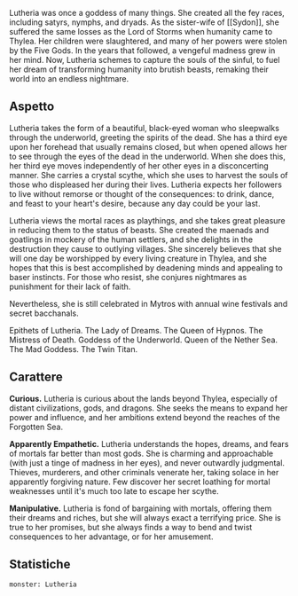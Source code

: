 Lutheria was once a goddess of many things. She created all the fey races, including satyrs, nymphs, and dryads. As the sister-wife of [[Sydon]], she suffered the same losses as the Lord of Storms when humanity came to Thylea. Her children were slaughtered, and many of her powers were stolen by the Five Gods. In the years that followed, a vengeful madness grew in her mind. Now, Lutheria schemes to capture the souls of the sinful, to fuel her dream of transforming humanity into brutish beasts, remaking their world into an endless nightmare.


## Aspetto
Lutheria takes the form of a beautiful, black-eyed woman who sleepwalks through the underworld, greeting the spirits of the dead. She has a third eye upon her forehead that usually remains closed, but when opened allows her to see through the eyes of the dead in the underworld. When she does this, her third eye moves independently of her other eyes in a disconcerting manner. She carries a crystal scythe, which she uses to harvest the souls of those who displeased her during their lives. Lutheria expects her followers to live without remorse or thought of the consequences: to drink, dance, and feast to your heart's desire, because any day could be your last.

Lutheria views the mortal races as playthings, and she takes great pleasure in reducing them to the status of beasts. She created the maenads and goatlings in mockery of the human settlers, and she delights in the destruction they cause to outlying villages. She sincerely believes that she will one day be worshipped by every living creature in Thylea, and she hopes that this is best accomplished by deadening minds and appealing to baser instincts. For those who resist, she conjures nightmares as punishment for their lack of faith.

Nevertheless, she is still celebrated in Mytros with annual wine festivals and secret bacchanals.

Epithets of Lutheria. The Lady of Dreams. The Queen of Hypnos. The Mistress of Death. Goddess of the Underworld. Queen of the Nether Sea. The Mad Goddess. The Twin Titan.

## Carattere
**Curious.** Lutheria is curious about the lands beyond Thylea, especially of distant civilizations, gods, and dragons. She seeks the means to expand her power and influence, and her ambitions extend beyond the reaches of the Forgotten Sea.

**Apparently Empathetic.** Lutheria understands the hopes, dreams, and fears of mortals far better than most gods. She is charming and approachable (with just a tinge of madness in her eyes), and never outwardly judgmental. Thieves, murderers, and other criminals venerate her, taking solace in her apparently forgiving nature. Few discover her secret loathing for mortal weaknesses until it's much too late to escape her scythe.

**Manipulative.** Lutheria is fond of bargaining with mortals, offering them their dreams and riches, but she will always exact a terrifying price. She is true to her promises, but she always finds a way to bend and twist consequences to her advantage, or for her amusement.


## Statistiche

```statblock  
monster: Lutheria
```

